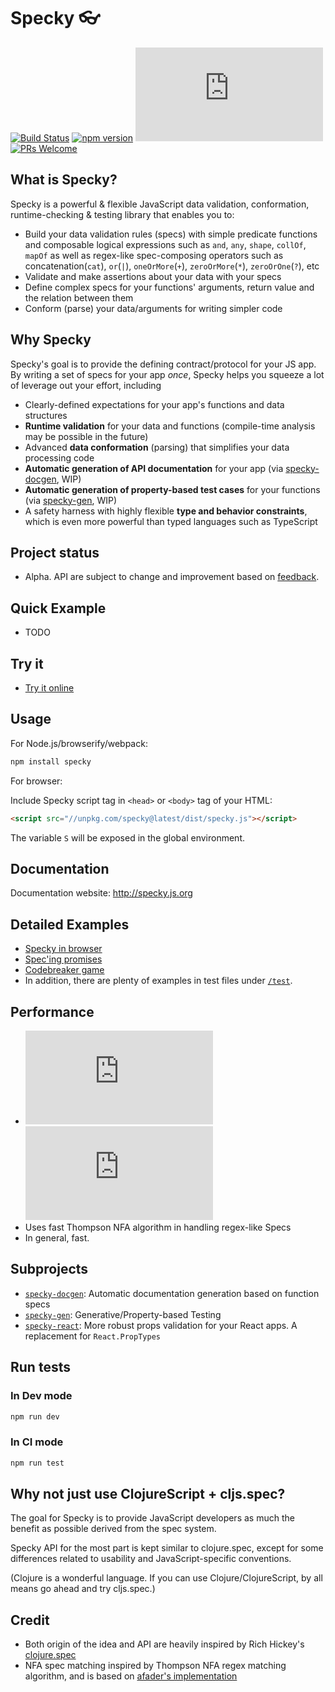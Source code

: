 # Specky 👓

 [![Build Status](https://travis-ci.org/speckyjs/specky.svg?branch=master)](https://travis-ci.org/speckyjs/specky) [![npm version](https://badge.fury.io/js/specky.svg)](https://badge.fury.io/js/specky)  [![Size Gzipped](http://img.badgesize.io/speckyjs/specky/master/packages/specky/dist/specky.min.js?compression=gzip&label=min%2Bgzipped)](packages/specky/dist) [![PRs Welcome](https://img.shields.io/badge/PRs-welcome-brightgreen.svg)](http://makeapullrequest.com)

## What is Specky?

Specky is a powerful & flexible JavaScript data validation, conformation, runtime-checking & testing library that enables you to:

- Build your data validation rules (specs) with simple predicate functions and composable logical expressions such as `and`, `any`, `shape`, `collOf`, `mapOf` as well as regex-like spec-composing operators such as concatenation(`cat`), `or`(`|`), `oneOrMore`(`+`), `zeroOrMore`(`*`), `zeroOrOne`(`?`), etc
- Validate and make assertions about your data with your specs
- Define complex specs for your functions' arguments, return value and the relation between them
- Conform (parse) your data/arguments for writing simpler code

## Why Specky

Specky's goal is to provide the defining contract/protocol for your JS app. By writing a set of specs for your app *once*, Specky helps you squeeze a lot of leverage out your effort, including

- Clearly-defined expectations for your app's functions and data structures
- **Runtime validation** for your data and functions (compile-time analysis may be possible in the future)
- Advanced **data conformation** (parsing) that simplifies your data processing code
- **Automatic generation of API documentation** for your app (via [specky-docgen](packages/specky-docgen), WIP)
- **Automatic generation of property-based test cases** for your functions (via [specky-gen](packages/specky-gen), WIP)
- A safety harness with highly flexible **type and behavior constraints**, which is even more powerful than typed languages such as TypeScript


## Project status
- Alpha. API are subject to change and improvement based on [feedback](/../../issues/).

## Quick Example

- TODO


## Try it

- [Try it online](https://jsbin.com/fisiyeh/latest/edit?js,console)


## Usage

For Node.js/browserify/webpack:

```bash
npm install specky
```

For browser:

Include Specky script tag in `<head>` or `<body>` tag of your HTML:

```html
<script src="//unpkg.com/specky@latest/dist/specky.js"></script>
```

The variable `S` will be exposed in the global environment.

## Documentation

Documentation website: http://specky.js.org


## Detailed Examples

- [Specky in browser](examples/simple.html)
- [Spec'ing promises](examples/promise/index.js)
- [Codebreaker game](examples/codebreaker/index.js)
- In addition, there are plenty of examples in test files under [`/test`](test/).

## Performance

- [![Size Minified](http://img.badgesize.io/speckyjs/specky/master/packages/specky/dist/specky.min.js?label=min)](packages/specky/dist) [![Size Gzipped](http://img.badgesize.io/speckyjs/specky/master/packages/specky/dist/specky.min.js?compression=gzip&label=min%2Bgzipped)](packages/specky/dist)
- Uses fast Thompson NFA algorithm in handling regex-like Specs
- In general, fast.

## Subprojects

- [`specky-docgen`](packages/specky-docgen): Automatic documentation generation based on function specs
- [`specky-gen`](packages/specky-gen): Generative/Property-based Testing
- [`specky-react`](packages/specky-react): More robust props validation for your React apps. A replacement for `React.PropTypes`

## Run tests

### In Dev mode

```bash
npm run dev
```

### In CI mode
```bash
npm run test
```


## Why not just use ClojureScript + cljs.spec?

The goal for Specky is to provide JavaScript developers as much the benefit as possible derived from the spec system.

Specky API for the most part is kept similar to clojure.spec, except for some differences related to usability and JavaScript-specific conventions.

(Clojure is a wonderful language. If you can use Clojure/ClojureScript, by all means go ahead and try cljs.spec.)

## Credit
- Both origin of the idea and API are heavily inspired by Rich Hickey's [clojure.spec](http://clojure.org/about/spec)
- NFA spec matching inspired by Thompson NFA regex matching algorithm, and is based on [afader's implementation](https://github.com/afader/thompson-regex-js)
